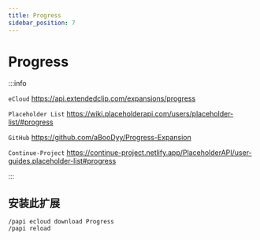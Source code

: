 ```yaml
---
title: Progress
sidebar_position: 7
---
```


# Progress

:::info

`eCloud` https://api.extendedclip.com/expansions/progress

`Placeholder List` https://wiki.placeholderapi.com/users/placeholder-list/#progress

`GitHub` https://github.com/aBooDyy/Progress-Expansion

`Continue-Project` https://continue-project.netlify.app/PlaceholderAPI/user-guides.placeholder-list#progress

:::

## 安装此扩展

```text
/papi ecloud download Progress
/papi reload
```
